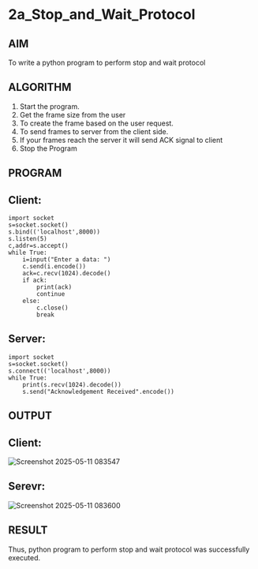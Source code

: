 # 2a_Stop_and_Wait_Protocol
## AIM 
To write a python program to perform stop and wait protocol
## ALGORITHM
1. Start the program.
2. Get the frame size from the user
3. To create the frame based on the user request.
4. To send frames to server from the client side.
5. If your frames reach the server it will send ACK signal to client
6. Stop the Program
## PROGRAM

## Client:
```
import socket
s=socket.socket()
s.bind(('localhost',8000))
s.listen(5)
c,addr=s.accept()
while True:
    i=input("Enter a data: ")
    c.send(i.encode())
    ack=c.recv(1024).decode()
    if ack:
        print(ack)
        continue
    else:
        c.close()
        break
```
## Server:
```
import socket
s=socket.socket()
s.connect(('localhost',8000))
while True:
    print(s.recv(1024).decode())
    s.send("Acknowledgement Received".encode())
```
## OUTPUT

## Client:
![Screenshot 2025-05-11 083547](https://github.com/user-attachments/assets/3c479f6d-4ae0-450d-93a5-979a92a89a7e)

## Serevr:
![Screenshot 2025-05-11 083600](https://github.com/user-attachments/assets/3935bd67-5c02-4ad6-b5d6-bf54179327b8)

## RESULT
Thus, python program to perform stop and wait protocol was successfully executed.

